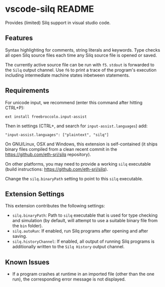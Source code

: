 # vscode-silq README

Provides (limited) Silq support in visual studio code.

## Features

Syntax highlighting for comments, string literals and keywords.
Type checks all open Silq source files each time any Silq source file is opened or saved.

The currently active source file can be run with `f5`. `stdout` is forwarded to the `Silq` output channel.
Use `f6` to print a trace of the program's execution including intermediate machine states inbetween statements.


## Requirements

For unicode input, we recommend (enter this command after hitting CTRL+P):
```
ext install freebroccolo.input-assist
```
Then in settings (CTRL+, and search for `input-assist.languages`) add:
```
"input-assist.languages": ["plaintext", "silq"]
```

On GNU/Linux, OSX and Windows, this extension is self-contained (it ships binary files compiled from a clean recent commit in the https://github.com/eth-sri/silq repository).

On other platforms, you may need to provide a working `silq` executable (build instructions: https://github.com/eth-sri/silq).

Change the `silq.binaryPath` setting to point to this `silq` executable.

## Extension Settings

This extension contributes the following settings:

* `silq.binaryPath`: Path to `silq` executable that is used for type checking and simulation (by default, will attempt to use a suitable binary file from the `bin` folder).
* `silq.autoRun`: If enabled, run Silq programs after opening and after saving.
* `silq.historyChannel`: If enabled, all output of running Silq programs is additionally written to the `Silq History` output channel.

## Known Issues

* If a program crashes at runtime in an imported file (other than the one run), the corresponding error message is not displayed.
